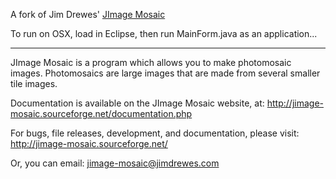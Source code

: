 A fork of Jim Drewes' [JImage Mosaic](http://jimage-mosaic.sourceforge.net/documentation.php)

To run on OSX, load in Eclipse, then run MainForm.java as an application...

--------------

JImage Mosaic is a program which allows you to make photomosaic
images.  Photomosaics are large images that are made from several
smaller tile images.

Documentation is available on the JImage Mosaic website, at: http://jimage-mosaic.sourceforge.net/documentation.php

For bugs, file releases, development, and documentation, please
visit: http://jimage-mosaic.sourceforge.net/

Or, you can email: jimage-mosaic@jimdrewes.com
